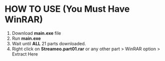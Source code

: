 # HOW TO USE (You Must Have WinRAR)
1. Download **main.exe** file
2. Run **main.exe**
3. Wait until **ALL** 21 parts downloaded.
4. Right click on **Streameo.part01.rar** or any other part > WinRAR option > Extract Here